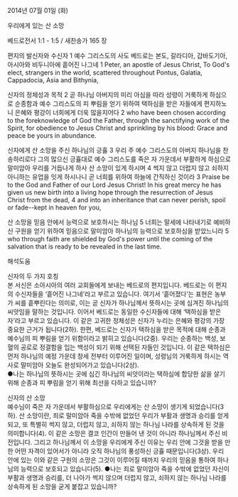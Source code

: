2014년 07월 01일 (화)

우리에게 있는 산 소망



베드로전서 1:1 - 1:5 / 새찬송가 165 장


편지의 발신자와 수신자
1 예수 그리스도의 사도 베드로는 본도, 갈라디아, 갑바도기아, 아시아와 비두니아에 흩어진 나그네
1 Peter, an apostle of Jesus Christ, To God's elect, strangers in the world, scattered throughout Pontus, Galatia, Cappadocia, Asia and Bithynia,   

신자의 정체성과 목적
2 곧 하나님 아버지의 미리 아심을 따라 성령이 거룩하게 하심으로 순종함과 예수 그리스도의 피 뿌림을 얻기 위하여 택하심을 받은 자들에게 편지하노니 은혜와 평강이 너희에게 더욱 많을지어다
2 who have been chosen according to the foreknowledge of God the Father, through the sanctifying work of the Spirit, for obedience to Jesus Christ and sprinkling by his blood: Grace and peace be yours in abundance.

신자에게 산 소망을 주신 하나님의 긍휼
3 우리 주 예수 그리스도의 아버지 하나님을 찬송하리로다 그의 많으신 긍휼대로 예수 그리스도를 죽은 자 가운데서 부활하게 하심으로 말미암아 우리를 거듭나게 하사 산 소망이 있게 하시며 4 썩지 않고 더럽지 않고 쇠하지 아니하는 유업을 잇게 하시나니 곧 너희를 위하여 하늘에 간직하신 것이라
3 Praise be to the God and Father of our Lord Jesus Christ! In his great mercy he has given us new birth into a living hope through the resurrection of Jesus Christ from the dead, 4 and into an inheritance that can never perish, spoil or fade--kept in heaven for you,   

산 소망을 믿음 안에서 능력으로 보호하시는 하나님
5 너희는 말세에 나타내기로 예비하신 구원을 얻기 위하여 믿음으로 말미암아 하나님의 능력으로 보호하심을 받았느니라
5 who through faith are shielded by God's power until the coming of the salvation that is ready to be revealed in the last time.

해석도움





신자의 두 가지 호칭  
본 서신은 소아시아의 여러 교회들에게 보내는 베드로의 편지입니다. 베드로는 이 편지의 수신자들을 ‘흩어진 나그네’라고 부르고 있습니다. 여기서 ‘흩어졌다’는 표현은 농부가 씨를 흩뿌린다는 의미로, 이는 곧 신자가 하나님께서 뜻하시는 곳에 심겨진 하나님의 씨앗임을 말하는 것입니다. 이어서 베드로는 동일한 수신자들에 대해 ‘택하심을 받은 자’라고 부르고 있습니다. 이 같은 고귀한 정체성은 신자가 누리는 은혜와 평강의 가장 중요한 근거가 됩니다(2하). 한편, 베드로는 신자가 택하심을 받은 목적에 대해 순종과 예수님의 피 뿌림을 얻기 위함이라고 밝히고 있습니다(2중). 우리는 순종하는 백성, 보혈의 공로로 정결함을 입는 백성이 되기 위해 선택된 자들인 것입니다. 이 같은 택하심은 먼저 하나님의 예정 가운데 창세 전부터 이루어진 일이며, 성령님의 거룩하게 하시는 역사로 말미암아 오늘도 완성되어가고 있습니다(2상).   
●나는 하나님의 뜻하시는 곳에 심긴 하나님의 씨앗이라는 택하심에 합당한 삶을 살기 위해 순종과 피 뿌림을 얻기 위해 최선을 다하고 있습니까?  

신자의 산 소망  
예수님이 죽은 자 가운데서 부활하심으로 우리에게는 산 소망이 생기게 되었습니다(3하). 산 소망이란, 죄로 말미암아 죽을 수밖에 없었던 우리가 부활과 생명과 승리를 얻게 되고, 또 특별히 썩지 않고, 더럽지 않고, 쇠하지 않는 하나님 나라를 상속하게 된 것을 의미합니다(4). 이 같은 소망은 결코 인간이 만들어 낸 것이 아니라 하나님께서 주신 비전입니다. 그리고 하나님께서 이 소망을 우리에게 주신 이유는 우리 안에 그것을 받을 만한 어떤 자격이 있어서가 아니라 오직 하나님의 풍성하신 긍휼 때문입니다(3상). 우리 안에 있는 이와 같은 구원의 소망은 그것이 이루어질 때까지 우리의 믿음을 통하여 하나님의 능력으로 보호되고 있습니다(5). 
●나는 죄로 말미암아 죽을 수밖에 없었던 자신이 부활과 생명과 승리를, 더 나아가 썩지 않으며 더럽지 않고, 쇠하지 않는 하나님 나라를 상속하게 된 소망을 굳게 붙잡고 있습니까?